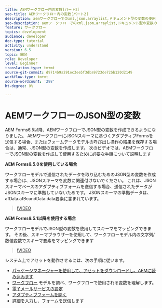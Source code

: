 ```yaml
---
title: AEMワークフロー内の変数[パート2]
seo-title: AEMワークフロー内の変数[パート2]
description: aemワークフローでのxml,json,arraylist,ドキュメント型の変数の使用
seo-description: aemワークフローでのxml,json,arraylist,ドキュメント型の変数の使用
feature: ワークフロー
topics: development
audience: developer
doc-type: tutorial
activity: understand
version: 6.5
topic: 開発
role: Developer
level: Beginner
translation-type: tm+mt
source-git-commit: d9714b9a291ec3ee5f3dba9723de72bb120d2149
workflow-type: tm+mt
source-wordcount: '298'
ht-degree: 0%

---
```


# AEMワークフローのJSON型の変数

AEM Forms6.5以降、AEMワークフローでJSON型の変数を作成できるようになりました。 AEMワークフローにJSONスキーマに基づくアダプティブFormsを送信する場合、またはフォームデータモデルの呼び出し操作の結果を保存する場合は、通常、JSON型の変数を作成します。 次のビデオでは、AEMワークフローでJSON型の変数を作成して使用するために必要な手順について説明します

**AEM Forms6.5.0を使用している場合**

ワークフローモデルで送信されたデータを取り込むためのJSON型の変数を作成する場合は、JSONスキーマを変数に関連付けないでください。 これは、JSONスキーマベースのアダプティブフォームを送信する場合、送信されたデータがJSONスキーマに準拠していないためです。 JSONスキーマの準拠データは、afData.afBoundData.data要素に含まれています。

>[!VIDEO](https://video.tv.adobe.com/v/26444?quality=12&learn=on)


**AEM Forms6.5.1以降を使用する場合**

ワークフローモデルでJSON型の変数を使用してスキーマをマッピングできます。 その後、スキーマブラウザーを使用して、ワークフローモデル内の文字列/数値変数でスキーマ要素をマッピングできます

>[!VIDEO](https://video.tv.adobe.com/v/28097?quality=12&learn=on)

システム上でアセットを動作させるには、次の手順に従います。

* [パッケージマネージャーを使用して、アセットをダウンロードし、AEMに読み込みます](assets/jsonandstringvariable.zip)
* [ワークフロー](http://localhost:4502/editor.html/conf/global/settings/workflow/models/jsonvariable.html) モデルを調べ、ワークフローで使用される変数を理解します。
* [電子メールサービスの設定](https://helpx.adobe.com/experience-manager/6-5/sites/administering/using/notification.html#ConfiguringtheMailService)
* [アダプティブフォームを開く](http://localhost:4502/content/dam/formsanddocuments/afbasedonjson/jcr:content?wcmmode=disabled)
* 詳細を入力し、フォームを送信します
